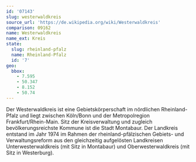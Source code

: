 ```yaml
---
id: '07143'
slug: westerwaldkreis
source_url: 'https://de.wikipedia.org/wiki/Westerwaldkreis'
comparison: 09162
name: Westerwaldkreis
name_ext: Kreis
state:
  slug: rheinland-pfalz
  name: Rheinland-Pfalz
  id: '7'
geo:
  bbox:
    - 7.595
    - 50.347
    - 8.152
    - 50.74
---
```


Der Westerwaldkreis ist eine Gebietskörperschaft im nördlichen Rheinland-Pfalz und liegt zwischen Köln/Bonn und der Metropolregion Frankfurt/Rhein-Main. Sitz der Kreisverwaltung und zugleich bevölkerungsreichste Kommune ist die Stadt Montabaur. Der Landkreis entstand im Jahr 1974 im Rahmen der rheinland-pfälzischen Gebiets- und Verwaltungsreform aus den gleichzeitig aufgelösten Landkreisen Unterwesterwaldkreis (mit Sitz in Montabaur) und Oberwesterwaldkreis (mit Sitz in Westerburg).
